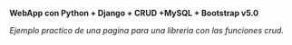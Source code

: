 
 
 **WebApp con Python + Django + CRUD +MySQL + Bootstrap v5.0**

*Ejemplo practico de una pagina para una libreria con las funciones crud.*



